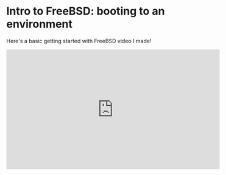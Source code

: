 # Intro to FreeBSD: booting to an environment

Here's a basic getting started with FreeBSD video I made!

<iframe width="560" height="315" src="https://www.youtube.com/embed/5IBEEP1-AKs" frameborder="0" allowfullscreen></iframe>
